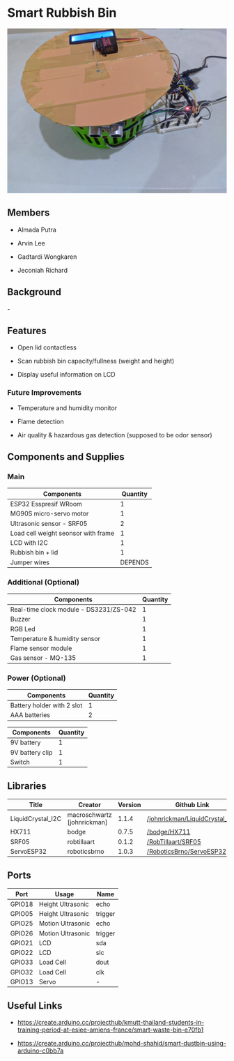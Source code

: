 # Smart Rubbish Bin

![](./assets/images/smart_bin.jpg)

## Members

- Almada Putra

- Arvin Lee

- Gadtardi Wongkaren

- Jeconiah Richard

## Background

\-

## Features

- Open lid contactless

- Scan rubbish bin capacity/fullness (weight and height)

- Display useful information on LCD

### Future Improvements

- Temperature and humidity monitor

- Flame detection

- Air quality & hazardous gas detection (supposed to be odor sensor)

## Components and Supplies

### Main

| Components                          | Quantity |
| ----------------------------------- | -------- |
| ESP32 Esspresif WRoom               | 1        |
| MG90S micro-servo motor             | 1        |
| Ultrasonic sensor - SRF05           | 2        |
| Load cell weight seonsor with frame | 1        |
| LCD with I2C                        | 1        |
| Rubbish bin + lid                   | 1        |
| Jumper wires                        | DEPENDS  |

### Additional (Optional)

| Components                             | Quantity |
| -------------------------------------- | -------- |
| Real-time clock module - DS3231/ZS-042 | 1        |
| Buzzer                                 | 1        |
| RGB Led                                | 1        |
| Temperature & humidity sensor          | 1        |
| Flame sensor module                    | 1        |
| Gas sensor - MQ-135                    | 1        |

### Power (Optional)

| Components                 | Quantity |
| -------------------------- | -------- |
| Battery holder with 2 slot | 1        |
| AAA batteries              | 2        |

| Components      | Quantity |
| --------------- | -------- |
| 9V battery      | 1        |
| 9V battery clip | 1        |
| Switch          | 1        |

## Libraries

| Title              | Creator                       | Version | Github Link                                                                        |
| ------------------ | ----------------------------- | ------- | ---------------------------------------------------------------------------------- |
| LiquidCrystal\_I2C | macroschwartz \[johnrickman\] | 1.1.4   | [/johnrickman/LiquidCrystal_I2C](https://github.com/johnrickman/LiquidCrystal_I2C) |
| HX711              | bodge                         | 0.7.5   | [/bodge/HX711](https://github.com/bogde/HX711)                                     |
| SRF05              | robtillaart                   | 0.1.2   | [/RobTillaart/SRF05](https://github.com/RobTillaart/SRF05)                         |
| ServoESP32         | roboticsbrno                  | 1.0.3   | [/RoboticsBrno/ServoESP32](https://github.com/RoboticsBrno/ServoESP32)             |

## Ports

| Port   | Usage             | Name    |
| ------ | ----------------- | ------- |
| GPIO18 | Height Ultrasonic | echo    |
| GPIO05 | Height Ultrasonic | trigger |
| GPIO25 | Motion Ultrasonic | echo    |
| GPIO26 | Motion Ultrasonic | trigger |
| GPIO21 | LCD               | sda     |
| GPIO22 | LCD               | slc     |
| GPIO33 | Load Cell         | dout    |
| GPIO32 | Load Cell         | clk     |
| GPIO13 | Servo             | \-      |

## Useful Links

- https://create.arduino.cc/projecthub/kmutt-thailand-students-in-training-period-at-esiee-amiens-france/smart-waste-bin-e70fb1

- https://create.arduino.cc/projecthub/mohd-shahid/smart-dustbin-using-arduino-c0bb7a
